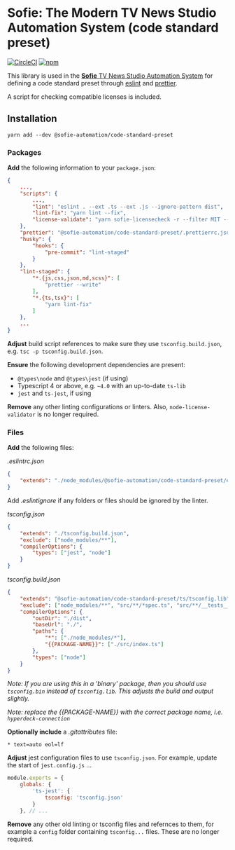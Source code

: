 # Sofie: The Modern TV News Studio Automation System (code standard preset)

[![CircleCI](https://circleci.com/gh/nrkno/tv-automation-sofie-code-standard-preset.svg?style=svg)](https://circleci.com/gh/nrkno/tv-automation-sofie-code-standard-preset)
[![npm](https://img.shields.io/npm/v/@sofie-automation/code-standard-preset)](https://www.npmjs.com/package/@sofie-automation/code-standard-preset)

This library is used in the [**Sofie** TV News Studio Automation System](https://github.com/nrkno/Sofie-TV-automation/) for defining a code standard preset through [eslint](https://esling.org) and [prettier](https://prettier.io/).

A script for checking compatible licenses is included.

## Installation

`yarn add --dev @sofie-automation/code-standard-preset`

### Packages

**Add** the following information to your `package.json`:

```json
{
    ...,
    "scripts": {
        ...,
        "lint": "eslint . --ext .ts --ext .js --ignore-pattern dist",
        "lint-fix": "yarn lint --fix",
        "license-validate": "yarn sofie-licensecheck -r --filter MIT --filter 0BSD --filter BSD --filter ISC --filter Apache --filter Unlicense --plain --border ascii"
    },
    "prettier": "@sofie-automation/code-standard-preset/.prettierrc.json",
    "husky": {
        "hooks": {
            "pre-commit": "lint-staged"
        }
    },
    "lint-staged": {
        "*.{js,css,json,md,scss}": [
            "prettier --write"
        ],
        "*.{ts,tsx}": [
            "yarn lint-fix"
        ]
    },
    ...
}
```

**Adjust** build script references to make sure they use `tsconfig.build.json`, e.g. `tsc -p tsconfig.build.json`.

**Ensure** the following development dependencies are present:

- `@types\node` and `@types\jest` (if using)
- Typescript 4 or above, e.g. `~4.0` with an up-to-date `ts-lib`
- `jest` and `ts-jest`, if using

**Remove** any other linting configurations or linters. Also, `node-license-validator` is no longer required.

### Files

**Add** the following files:

_.eslintrc.json_

```json
{
	"extends": "./node_modules/@sofie-automation/code-standard-preset/eslint/main"
}
```

Add _.eslintignore_ if any folders or files should be ignored by the linter.

_tsconfig.json_

```json
{
	"extends": "./tsconfig.build.json",
	"exclude": ["node_modules/**"],
	"compilerOptions": {
		"types": ["jest", "node"]
	}
}
```

_tsconfig.build.json_

```json
{
	"extends": "@sofie-automation/code-standard-preset/ts/tsconfig.lib",
	"exclude": ["node_modules/**", "src/**/*spec.ts", "src/**/__tests__/*", "src/**/__mocks__/*"],
	"compilerOptions": {
		"outDir": "./dist",
		"baseUrl": "./",
		"paths": {
			"*": ["./node_modules/*"],
			"{{PACKAGE-NAME}}": ["./src/index.ts"]
		},
		"types": ["node"]
	}
}
```

_Note: If you are using this in a 'binary' package, then you should use `tsconfig.bin` instead of `tsconfig.lib`. This adjusts the build and output slightly._

_Note: replace the {{PACKAGE-NAME}} with the correct package name, i.e. `hyperdeck-connection`_

**Optionally include** a _.gitattributes_ file:

```
* text=auto eol=lf
```

**Adjust** jest configuration files to use `tsconfig.json`. For example, update the start of `jest.config.js` ...

```javascript
module.exports = {
	globals: {
		'ts-jest': {
			tsconfig: 'tsconfig.json'
		}
	}, // ...
```

**Remove** any other old linting or tsconfig files and refernces to them, for example a `config` folder containing `tsconfig...` files. These are no longer required.
